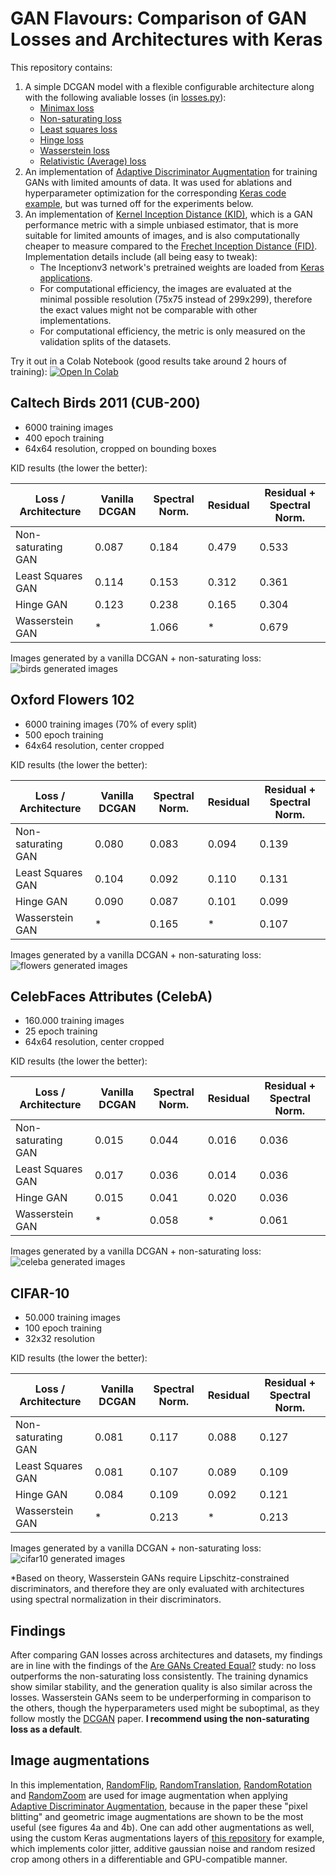 # GAN Flavours: Comparison of GAN Losses and Architectures with Keras

This repository contains:
1. A simple DCGAN model with a flexible configurable architecture along with the following avaliable losses (in [losses.py](losses.py)):
    * [Minimax loss](https://arxiv.org/abs/1406.2661)
    * [Non-saturating loss](https://arxiv.org/abs/1406.2661)
    * [Least squares loss](https://arxiv.org/abs/1611.04076)
    * [Hinge loss](https://arxiv.org/abs/1705.02894)
    * [Wasserstein loss](https://arxiv.org/abs/1701.07875)
    * [Relativistic (Average) loss](https://arxiv.org/abs/1807.00734)
2. An implementation of [Adaptive Discriminator Augmentation](https://arxiv.org/abs/2006.06676) for training GANs with limited amounts of data. It was used for ablations and hyperparameter optimization for the corresponding [Keras code example](https://keras.io/examples/generative/gan_ada/), but was turned off for the experiments below.
3. An implementation of [Kernel Inception Distance (KID)](https://arxiv.org/abs/1801.01401), which is a GAN performance metric with a simple unbiased estimator, that is more suitable for limited amounts of images, and is also computationally cheaper to measure compared to the [Frechet Inception Distance (FID)](https://arxiv.org/abs/1706.08500). Implementation details include (all being easy to tweak):
    * The Inceptionv3 network's pretrained weights are loaded from [Keras applications](https://keras.io/api/applications/inceptionv3/).
    * For computational efficiency, the images are evaluated at the minimal possible resolution (75x75 instead of 299x299), therefore the exact values might not be comparable with other implementations.
    * For computational efficiency, the metric is only measured on the validation splits of the datasets.

Try it out in a Colab Notebook (good results take around 2 hours of training): [![Open In Colab](https://colab.research.google.com/assets/colab-badge.svg)](https://colab.research.google.com/github/beresandras/gan-flavours-keras/blob/master/gan_flavours_keras.ipynb)

## Caltech Birds 2011 (CUB-200)

* 6000 training images
* 400 epoch training
* 64x64 resolution, cropped on bounding boxes

KID results (the lower the better):

Loss / Architecture | Vanilla DCGAN | Spectral Norm. | Residual | Residual + Spectral Norm.
--- | --- | --- | --- | ---
Non-saturating GAN | 0.087 | 0.184 | 0.479 | 0.533
Least Squares GAN | 0.114 | 0.153 | 0.312 | 0.361
Hinge GAN | 0.123 | 0.238 | 0.165 | 0.304
Wasserstein GAN | * | 1.066 | * | 0.679

Images generated by a vanilla DCGAN + non-saturating loss:
![birds generated images](./assets/birds.png)

## Oxford Flowers 102

* 6000 training images (70% of every split)
* 500 epoch training
* 64x64 resolution, center cropped

KID results (the lower the better):

Loss / Architecture | Vanilla DCGAN | Spectral Norm. | Residual | Residual + Spectral Norm.
--- | --- | --- | --- | ---
Non-saturating GAN | 0.080 | 0.083 | 0.094 | 0.139
Least Squares GAN | 0.104 | 0.092 | 0.110 | 0.131
Hinge GAN | 0.090 | 0.087 | 0.101 | 0.099
Wasserstein GAN | * | 0.165 | * | 0.107

Images generated by a vanilla DCGAN + non-saturating loss:
![flowers generated images](./assets/flowers.png)

## CelebFaces Attributes (CelebA)

* 160.000 training images
* 25 epoch training
* 64x64 resolution, center cropped

KID results (the lower the better):

Loss / Architecture | Vanilla DCGAN | Spectral Norm. | Residual | Residual + Spectral Norm.
--- | --- | --- | --- | ---
Non-saturating GAN | 0.015 | 0.044 | 0.016 | 0.036
Least Squares GAN | 0.017 | 0.036 | 0.014 | 0.036
Hinge GAN | 0.015 | 0.041 | 0.020 | 0.036
Wasserstein GAN | * | 0.058 | * | 0.061

Images generated by a vanilla DCGAN + non-saturating loss:
![celeba generated images](./assets/celeba.png)

## CIFAR-10

* 50.000 training images
* 100 epoch training
* 32x32 resolution

KID results (the lower the better):

Loss / Architecture | Vanilla DCGAN | Spectral Norm. | Residual | Residual + Spectral Norm.
--- | --- | --- | --- | ---
Non-saturating GAN | 0.081 | 0.117 | 0.088 | 0.127
Least Squares GAN | 0.081 | 0.107 | 0.089 | 0.109
Hinge GAN | 0.084 | 0.109 | 0.092 | 0.121
Wasserstein GAN | * | 0.213 | * | 0.213

Images generated by a vanilla DCGAN + non-saturating loss:
![cifar10 generated images](./assets/cifar10.png)

*Based on theory, Wasserstein GANs require Lipschitz-constrained discriminators, and therefore they are only evaluated with architectures using spectral normalization in their discriminators.

## Findings

After comparing GAN losses across architectures and datasets, my findings are in line with the findings of the [Are GANs Created Equal?](https://arxiv.org/abs/1711.10337) study: no loss outperforms the non-saturating loss consistently. The training dynamics show similar stability, and the generation quality is also similar across the losses. Wasserstein GANs seem to be underperforming in comparison to the others, though the hyperparameters used might be suboptimal, as they follow mostly the [DCGAN](https://arxiv.org/abs/1511.06434) paper. **I recommend using the non-saturating loss as a default**.

## Image augmentations

In this implementation, [RandomFlip](https://keras.io/api/layers/preprocessing_layers/image_augmentation/random_flip/), [RandomTranslation](https://keras.io/api/layers/preprocessing_layers/image_augmentation/random_translation/), [RandomRotation](https://keras.io/api/layers/preprocessing_layers/image_augmentation/random_rotation/) and [RandomZoom](https://keras.io/api/layers/preprocessing_layers/image_augmentation/random_zoom/) are used for image augmentation when applying [Adaptive Discriminator Augmentation](https://arxiv.org/abs/2006.06676), because in the paper these "pixel blitting" and geometric image augmentations are shown to be the most useful (see figures 4a and 4b). One can add other augmentations as well, using the custom Keras augmentations layers of [this repository](https://github.com/beresandras/image-augmentation-layers-keras) for example, which implements color jitter, additive gaussian noise and random resized crop among others in a differentiable and GPU-compatible manner.